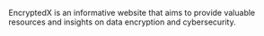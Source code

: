 EncryptedX is an informative website that aims to provide valuable resources and insights on data encryption and cybersecurity.
